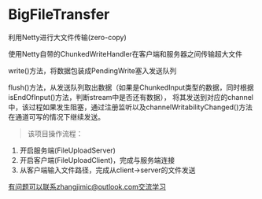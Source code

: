 # BigFileTransfer
利用Netty进行大文件传输(zero-copy)

使用Netty自带的ChunkedWriteHandler在客户端和服务器之间传输超大文件

write()方法，将数据包装成PendingWrite塞入发送队列

flush()方法，从发送队列取出数据（如果是ChunkedInput类型的数据，同时根据isEndOfInput()方法，判断stream中是否还有数据），
将其发送到对应的channel中，该过程如果发生阻塞，通过注册监听以及channelWritabilityChanged()方法在通道可写的情况下继续发送。

>该项目操作流程：
1. 开启服务端(FileUploadServer)
2. 开启客户端(FileUploadClient)，完成与服务端连接
3. 从客户端输入文件路径，完成从client->server的文件发送

有问题可以联系zhangjimic@outlook.com交流学习
